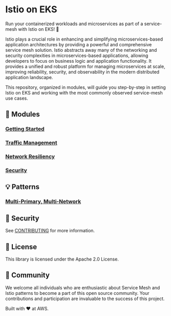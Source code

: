 # Istio on EKS

Run your containerized workloads and microservices as part of a service-mesh 
with Istio on EKS! 🚀 

Istio plays a crucial role in enhancing and simplifying microservices-based 
application architectures by providing a powerful and comprehensive service mesh 
solution. Istio abstracts away many of the networking and security complexities 
in microservices-based applications, allowing developers to focus on business 
logic and application functionality. It provides a unified and robust platform 
for managing microservices at scale, improving reliability, security, and 
observability in the modern distributed application landscape. 

This repository, organized in modules, will guide you step-by-step in setting 
Istio on EKS and working with the most commonly observed service-mesh use cases.

## 🧱 Modules 

### [Getting Started](modules/01-getting-started/README.md)
### [Traffic Management](modules/02-traffic-management/README.md)
### [Network Resiliency](modules/03-network-resiliency/README.md)
### [Security](modules/04-security/README.md)

## 💡 Patterns

### [Multi-Primary, Multi-Network](patterns/multi-cluster-multinetwork-multiprimary/README.md)

## 🔐 Security
See [CONTRIBUTING](CONTRIBUTING.md#security-issue-notifications) for more information.

## 💼 License
This library is licensed under the Apache 2.0 License.

## 🙌 Community
We welcome all individuals who are enthusiastic about Service Mesh and Istio patterns to become a part of this open source community. Your contributions and participation are invaluable to the success of this project.

Built with ❤️ at AWS.
